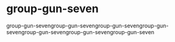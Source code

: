 # group-gun-seven
group-gun-sevengroup-gun-sevengroup-gun-sevengroup-gun-sevengroup-gun-sevengroup-gun-sevengroup-gun-seven
